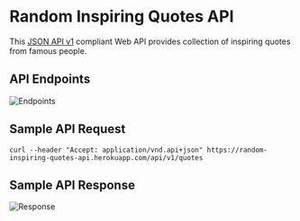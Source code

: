 # Random Inspiring Quotes API
This [JSON API v1](http://jsonapi.org) compliant Web API provides collection of inspiring quotes from famous people.

## API Endpoints
![Endpoints](https://user-images.githubusercontent.com/9766310/33596375-75660918-d9d6-11e7-92c3-8a6dd430d097.png)

## Sample API Request
```
curl --header "Accept: application/vnd.api+json" https://random-inspiring-quotes-api.herokuapp.com/api/v1/quotes
```

## Sample API Response
![Response](https://user-images.githubusercontent.com/9766310/33598117-8e0e2396-d9dc-11e7-81cd-d23c0bb17a2e.png)

